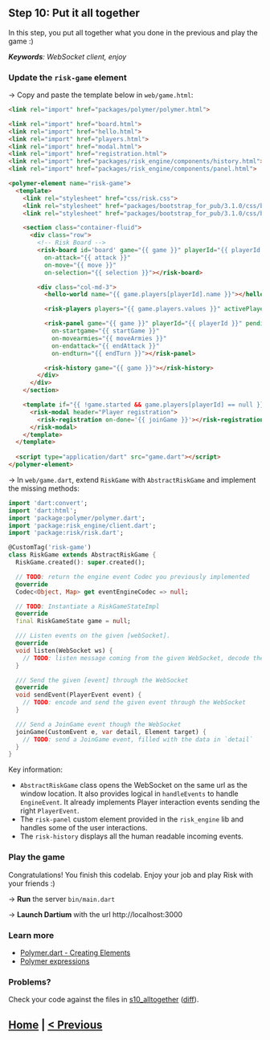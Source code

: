 ## Step 10: Put it all together

In this step, you put all together what you done in the previous and play the game :)

_**Keywords**: WebSocket client, enjoy_

### Update the `risk-game` element

&rarr; Copy and paste the template below in `web/game.html`:

```HTML
<link rel="import" href="packages/polymer/polymer.html">

<link rel="import" href="board.html">
<link rel="import" href="hello.html">
<link rel="import" href="players.html">
<link rel="import" href="modal.html">
<link rel="import" href="registration.html">
<link rel="import" href="packages/risk_engine/components/history.html">
<link rel="import" href="packages/risk_engine/components/panel.html">

<polymer-element name="risk-game">
  <template>
    <link rel="stylesheet" href="css/risk.css">
    <link rel="stylesheet" href="packages/bootstrap_for_pub/3.1.0/css/bootstrap.min.css">
    <link rel="stylesheet" href="packages/bootstrap_for_pub/3.1.0/css/bootstrap-theme.min.css">

    <section class="container-fluid">
      <div class="row">
        <!-- Risk Board -->
        <risk-board id='board' game="{{ game }}" playerId="{{ playerId }}" class="col-md-9"
          on-attack="{{ attack }}"
          on-move="{{ move }}"
          on-selection="{{ selection }}"></risk-board>

        <div class="col-md-3">
          <hello-world name="{{ game.players[playerId].name }}"></hello-world>

          <risk-players players="{{ game.players.values }}" activePlayerId="{{ game.activePlayerId }}" playersOrder="{{ game.playersOrder }}"></risk-players>

          <risk-panel game="{{ game }}" playerId="{{ playerId }}" pendingMove="{{ pendingMove }}"
            on-startgame="{{ startGame }}"
            on-movearmies="{{ moveArmies }}"
            on-endattack="{{ endAttack }}"
            on-endturn="{{ endTurn }}"></risk-panel>

          <risk-history game="{{ game }}"></risk-history>
        </div>
      </div>
    </section>

    <template if="{{ !game.started && game.players[playerId] == null }}">
      <risk-modal header="Player registration">
        <risk-registration on-done='{{ joinGame }}'></risk-registration>
      </risk-modal>
    </template>
  </template>
  
  <script type="application/dart" src="game.dart"></script>
</polymer-element>
```

&rarr; In `web/game.dart`, extend `RiskGame` with `AbstractRiskGame` and implement the missing methods:

```Dart
import 'dart:convert';
import 'dart:html';
import 'package:polymer/polymer.dart';
import 'package:risk_engine/client.dart';
import 'package:risk/risk.dart';

@CustomTag('risk-game')
class RiskGame extends AbstractRiskGame {
  RiskGame.created(): super.created();

  // TODO: return the engine event Codec you previously implemented
  @override
  Codec<Object, Map> get eventEngineCodec => null;

  // TODO: Instantiate a RiskGameStateImpl
  @override
  final RiskGameState game = null;

  /// Listen events on the given [webSocket].
  @override
  void listen(WebSocket ws) {
    // TODO: listen message coming from the given WebSocket, decode them and handle them with `handleEvents`
  }

  /// Send the given [event] through the WebSocket 
  @override
  void sendEvent(PlayerEvent event) {
    // TODO: encode and send the given event through the WebSocket
  }

  /// Send a JoinGame event though the WebSocket
  joinGame(CustomEvent e, var detail, Element target) {
    // TODO: send a JoinGame event, filled with the data in `detail`
  }
}
```

Key information:
* `AbstractRiskGame` class opens the WebSocket on the same url as the window location. It also provides logical in `handleEvents` to handle `EngineEvent`. It already implements Player interaction events sending the right `PlayerEvent`.
* The `risk-panel` custom element provided in the `risk_engine` lib and handles some of the user interactions.
* The `risk-history` displays all the human readable incoming events.

### Play the game

Congratulations!
You finish this codelab. Enjoy your job and play Risk with your friends :)

&rarr; **Run** the server `bin/main.dart`

&rarr; **Launch Dartium** with the url http://localhost:3000

### Learn more
 - [Polymer.dart - Creating Elements](https://www.dartlang.org/polymer/creating-elements/)
 - [Polymer expressions](https://pub.dartlang.org/packages/polymer_expressions)
 
### Problems?
Check your code against the files in [s10_alltogether](../samples/s10_alltogether) ([diff](../../../compare/s6_board...s10_alltogether)).

## [Home](../README.md#code-lab-polymerdart) | [< Previous](step-6.md#step-6-risk-board)

